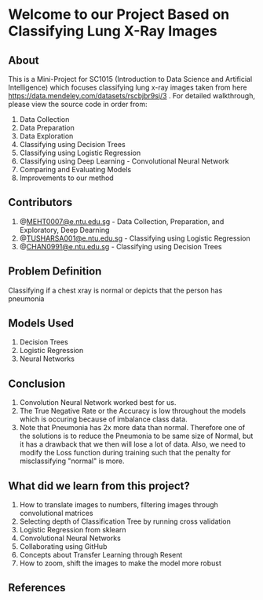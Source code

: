 # Welcome to our Project Based on Classifying Lung X-Ray Images
## About

This is a Mini-Project for SC1015 (Introduction to Data Science and Artificial Intelligence) which focuses classifying lung x-ray images taken from here https://data.mendeley.com/datasets/rscbjbr9sj/3 . For detailed walkthrough, please view the source code in order from:
1. Data Collection
2. Data Preparation
3. Data Exploration
4. Classifying using Decision Trees
5. Classifying using Logistic Regression
6. Classifying using Deep Learning - Convolutional Neural Network
7. Comparing and Evaluating Models
8. Improvements to our method

## Contributors
1. @MEHT0007@e.ntu.edu.sg        - Data Collection, Preparation, and Exploratory, Deep Dearning 
2. @TUSHARSA001@e.ntu.edu.sg - Classifying using Logistic Regression
3. @CHAN0991@e.ntu.edu.sg       - Classifying using Decision Trees

## Problem Definition
Classifying if a chest xray is normal or depicts that the person has pneumonia



## Models Used
1. Decision Trees
2. Logistic Regression
3. Neural Networks

## Conclusion
1.  Convolution Neural Network worked best for us.
2.  The True Negative Rate or the Accuracy is low throughout the models which is occuring because of imbalance class data.
3.  Note that Pneumonia has 2x more data than normal. Therefore one of the solutions is to reduce the Pneumonia to be same size of Normal, but it has a drawback that       we then will lose a lot of data. Also, we need to modify the Loss function during training such that the penalty for misclassifying "normal" is more.  

## What did we learn from this project?
1. How to translate images to numbers, filtering images through convolutional matrices 
2. Selecting depth of Classification Tree by running cross validation
3. Logistic Regression from sklearn
4. Convolutional Neural Networks
5. Collaborating using GitHub
6. Concepts about Transfer Learning through Resent
7. How to zoom, shift the images to make the model more robust

## References




